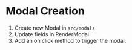 # Modal Creation

1. Create new Modal in `src/modals`
2. Update fields in RenderModal
3. Add an on click method to trigger the modal.